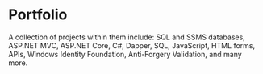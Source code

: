# Portfolio
 A collection of projects within them include: SQL and SSMS databases, ASP.NET MVC, ASP.NET Core, C#, Dapper, SQL, JavaScript, HTML forms, APIs, Windows Identity Foundation, Anti-Forgery Validation, and many more.
